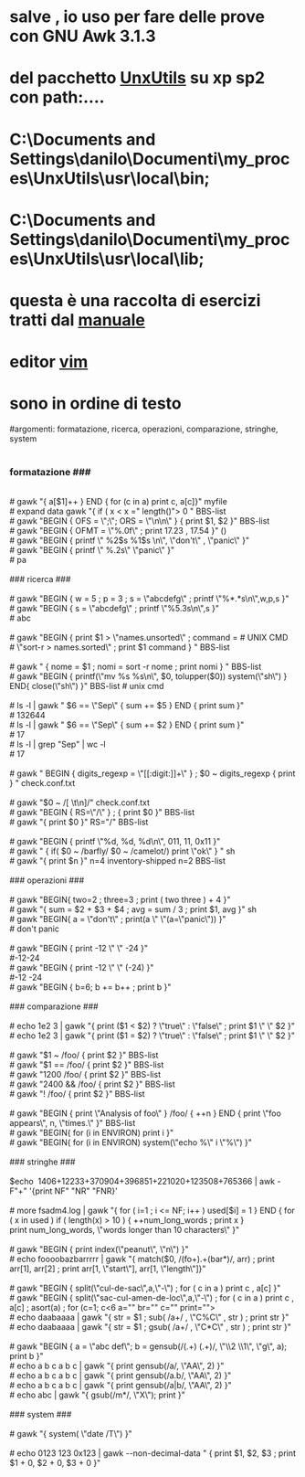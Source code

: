 # salve , io uso per fare delle prove con GNU Awk 3.1.3<br />
# del pacchetto <a href="http://unxutils.sourceforge.net/">UnxUtils</a> su xp sp2 con path:....<br />
# C:\Documents and Settings\danilo\Documenti\my_proces\UnxUtils\usr\local\bin;<br />
# C:\Documents and Settings\danilo\Documenti\my_proces\UnxUtils\usr\local\lib;<br />
# questa è una raccolta di esercizi tratti dal <a href="http://www.gnu.org/software/gawk/manual/gawk.pdf">manuale</a><a href="http://www.gnu.org/software/gawk/manual/gawk.pdf"></a><br />
# editor <a href="http://poldovim.blogspot.com/">vim</a><br />
# sono in ordine di testo<br />
#argomenti: formatazione, ricerca, operazioni, comparazione, stringhe, system<br />
<br />
### formatazione ###<br />
<br />
# gawk "{ a[$1]++ } END { for (c in a) print c, a[c]}" myfile<br />
# expand data  gawk "{ if ( x &lt; x =" length()"&gt; 0 " BBS-list<br />
# gawk "BEGIN { OFS = \";\"; ORS = \"\n\n\" } { print $1, $2 }" BBS-list<br />
# gawk "BEGIN { OFMT = \"%.0f\" ; print 17.23 , 17.54 }" ()<br />
# gawk "BEGIN { printf \" %2$s %1$s \n\", \"don't\" , \"panic\" }"<br />
# gawk "BEGIN { printf \" %.2s\" \"panic\" }"<br />
# pa<br />
<br />
### ricerca ###<br />
<br />
# gawk "BEGIN { w = 5 ; p = 3 ; s = \"abcdefg\" ; printf \"%*.*s\n\",w,p,s }"<br />
# gawk "BEGIN { s = \"abcdefg\" ; printf \"%5.3s\n\",s }"<br />
# abc<br />
<br />
# gawk "BEGIN { print $1 &gt; \"names.unsorted\" ; command = # UNIX CMD<br />
# \"sort-r &gt; names.sorted\" ; print $1  command } " BBS-list<br />
<br />
# gawk " { nome = $1 ; nomi = sort -r nome ; print nomi } " BBS-list<br />
# gawk "BEGIN { printf(\"mv %s %s\n\", $0, tolupper($0))  system(\"sh\") } END{ close(\"sh\") }" BBS-list # unix cmd<br />
<br />
# ls -l  | gawk " $6 == \"Sep\" { sum += $5 } END { print sum }"<br />
# 132644<br />
# ls -l  | gawk " $6 == \"Sep\" { sum += $2 } END { print sum }"<br />
# 17<br />
# ls -l  | grep "Sep"  | wc -l<br />
# 17<br />
<br />
# gawk " BEGIN { digits_regexp = \"[[:digit:]]+\" } ; $0 ~ digits_regexp { print } " check.conf.txt<br />
<br />
# gawk "$0 ~ /[ \t\n]/" check.conf.txt<br />
# gawk "BEGIN { RS=\"/\" } ; { print $0 }" BBS-list<br />
# gawk "{ print $0 }" RS="/" BBS-list<br />
<br />
# gawk "BEGIN { printf \"%d, %d, %d\n\", 011, 11, 0x11 }"<br />
# gawk " { if( $0 ~ /barfly/  $0 ~ /camelot/) print \"ok\" } " sh<br />
# gawk "{ print $n }" n=4 inventory-shipped n=2 BBS-list<br />
<br />
### operazioni ###<br />
<br />
# gawk "BEGIN{ two=2 ; three=3 ; print ( two three ) + 4 }"<br />
# gawk "{ sum = $2 + $3 + $4 ; avg = sum / 3 ; print $1, avg }" sh<br />
# gawk "BEGIN{ a = \"don't\" ; print(a \" \"(a=\"panic\")) }"<br />
# don't panic<br />
<br />
# gawk "BEGIN { print -12 \" \" -24 }"<br />
#-12-24<br />
# gawk "BEGIN { print -12 \" \" (-24) }"<br />
#-12 -24<br />
# gawk "BEGIN { b=6; b += b++ ; print b }"<br />
<br />
### comparazione ###<br />
<br />
# echo 1e2 3  | gawk "{ print ($1 &lt; $2) ? \"true\" : \"false\" ; print $1 \" \" $2 }"<br />
# echo 1e2 3  | gawk "{ print ($1 = $2) ? \"true\" : \"false\" ; print $1 \" \" $2 }"  <br />
<br />
# gawk "$1 ~ /foo/ { print $2 }" BBS-list<br />
# gawk "$1 == /foo/ { print $2 }" BBS-list<br />
# gawk "1200  /foo/ { print $2 }" BBS-list<br />
# gawk "2400 &amp;&amp; /foo/ { print $2 }" BBS-list<br />
# gawk "! /foo/ { print $2 }" BBS-list  <br />
<br />
# gawk "BEGIN { print \"Analysis of foo\" } /foo/ { ++n } END { print \"foo appears\", n, \"times.\" }" BBS-list <br />
# gawk "BEGIN{ for (i in ENVIRON) print i }"<br />
# gawk "BEGIN{ for (i in ENVIRON) system(\"echo %\" i \"%\") }"  <br />
<br />
### stringhe ### <br />
<br />
$echo &nbsp;1406+12233+370904+396851+221020+123508+765366 |&nbsp;awk -F"+" '{print NF" "NR" "FNR}'<br />
<br />
# more fsadm4.log  | gawk "{ for ( i=1 ; i &lt;= NF; i++ ) used[$i] = 1 } END { for ( x in used ) if ( length(x) &gt; 10 ) { ++num_long_words ; print x }<br />
print num_long_words, \"words longer than 10 characters\" }"<br />
<br />
# gawk "BEGIN { print index(\"peanut\", \"n\") }"<br />
# echo foooobazbarrrrr  | gawk "{ match($0, /(fo+).+(bar*)/, arr) ; print arr[1], arr[2] ; print arr[1, \"start\"], arr[1, \"length\"]}"<br />
<br />
# gawk "BEGIN { split(\"cul-de-sac\",a,\"-\") ; for ( c in a ) print c , a[c] }"<br />
# gawk "BEGIN { split(\"sac-cul-amen-de-loc\",a,\"-\") ; for ( c in a ) print c , a[c] ; asort(a) ; for (c=1; c<6 a="" br="" c="" print=""><br /># echo daabaaaa  | gawk "{ str = $1 ; sub( /a+/ , \"C%C\" , str ) ; print str }"<br /># echo daabaaaa  | gawk "{ str = $1 ; gsub( /a+/ , \"C*C\" , str ) ; print str }"<br /><br /># gawk "BEGIN { a = \"abc def\"; b = gensub(/(.+) (.+)/, \"\\2 \\1\", \"g\", a); print b }"<br /># echo a b c a b c  | gawk "{ print gensub(/a/, \"AA\", 2) }"<br /># echo a b c a b c  | gawk "{ print gensub(/a.b/, \"AA\", 2) }"<br /># echo a b c a b c  | gawk "{ print gensub(/a|b/, \"AA\", 2) }"<br /># echo abc  | gawk "{ gsub(/m*/, \"X\"); print }"<br /><br />### system ###<br /><br /># gawk "{ system( \"date /T\") }"<br /><br /># echo 0123 123 0x123  | gawk --non-decimal-data " { print $1, $2, $3 ; print $1 + 0, $2 + 0, $3 + 0 }"<!--6--><!--6--></6>
